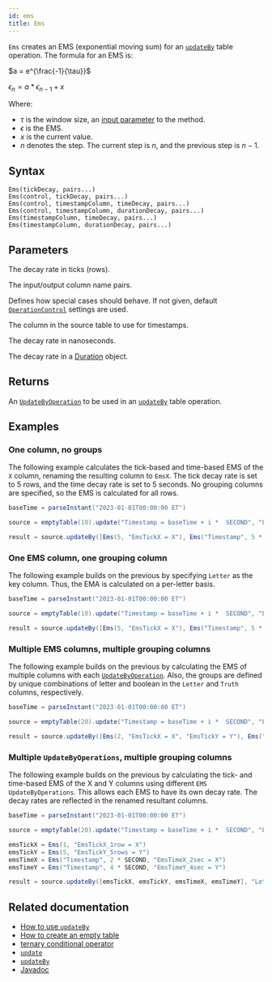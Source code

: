 ```yaml
---
id: ems
title: Ems
---
```


`Ems` creates an EMS (exponential moving sum) for an [`updateBy`](./updateBy.md) table operation. The formula for an EMS is:

$a = e^{\frac{-1}{\tau}}$

$\epsilon_{n} = a * \epsilon_{n-1} + x$

Where:

- $\tau$ is the window size, an [input parameter](#parameters) to the method.
- $\epsilon$ is the EMS.
- $x$ is the current value.
- $n$ denotes the step. The current step is $n$, and the previous step is $n - 1$.

## Syntax

```
Ems(tickDecay, pairs...)
Ems(control, tickDecay, pairs...)
Ems(control, timestampColumn, timeDecay, pairs...)
Ems(control, timestampColumn, durationDecay, pairs...)
Ems(timestampColumn, timeDecay, pairs...)
Ems(timestampColumn, durationDecay, pairs...)
```

## Parameters

<ParamTable>
<Param name="tickDecay" type="long">

The decay rate in ticks (rows).

</Param>
<Param name="pairs" type="String...">

The input/output column name pairs.

</Param>
<Param name="control" type="OperationControl">

Defines how special cases should behave. If not given, default [`OperationControl`](./OperationControl.md) settings are used.

</Param>
<Param name="timestampColumn" type="String">

The column in the source table to use for timestamps.

</Param>
<Param name="timeDecay" type="long">

The decay rate in nanoseconds.

</Param>
<Param name="durationDecay" type="Duration">

The decay rate in a [Duration](https://docs.oracle.com/en/java/javase/17/docs/api/java.base/java/time/Duration.html) object.

</Param>
</ParamTable>

## Returns

An [`UpdateByOperation`](./updateBy.md#parameters) to be used in an [`updateBy`](./updateBy.md) table operation.

## Examples

### One column, no groups

The following example calculates the tick-based and time-based EMS of the `X` column, renaming the resulting column to `EmsX`. The tick decay rate is set to 5 rows, and the time decay rate is set to 5 seconds. No grouping columns are specified, so the EMS is calculated for all rows.

```groovy order=source,result
baseTime = parseInstant("2023-01-01T00:00:00 ET")

source = emptyTable(10).update("Timestamp = baseTime + i *  SECOND", "Letter = (i % 2 == 0) ? `A` : `B`", "X = i")

result = source.updateBy([Ems(5, "EmsTickX = X"), Ems("Timestamp", 5 * SECOND, "EmsTimeX = X")])
```

### One EMS column, one grouping column

The following example builds on the previous by specifying `Letter` as the key column. Thus, the EMA is calculated on a per-letter basis.

```groovy order=source,result
baseTime = parseInstant("2023-01-01T00:00:00 ET")

source = emptyTable(10).update("Timestamp = baseTime + i *  SECOND", "Letter = (i % 2 == 0) ? `A` : `B`", "X = i")

result = source.updateBy([Ems(5, "EmsTickX = X"), Ems("Timestamp", 5 * SECOND, "EmsTimeX = X")], "Letter")
```

### Multiple EMS columns, multiple grouping columns

The following example builds on the previous by calculating the EMS of multiple columns with each [`UpdateByOperation`](./updateBy.md#parameters). Also, the groups are defined by unique combinations of letter and boolean in the `Letter` and `Truth` columns, respectively.

```groovy order=source,result
baseTime = parseInstant("2023-01-01T00:00:00 ET")

source = emptyTable(20).update("Timestamp = baseTime + i *  SECOND", "Letter = (i % 2 == 0) ? `A` : `B`", "Truth = randomBool()", "X = i", "Y = randomInt(5, 10)")

result = source.updateBy([Ems(2, "EmsTickX = X", "EmsTickY = Y"), Ems("Timestamp", 3 * SECOND, "EmsTimeX = X", "EmsTimeY = Y")], "Letter", "Truth")
```

### Multiple `UpdateByOperations`, multiple grouping columns

The following example builds on the previous by calculating the tick- and time-based EMS of the X and Y columns using different `EMS` `UpdateByOperations`. This allows each EMS to have its own decay rate. The decay rates are reflected in the renamed resultant columns.

```groovy order=source,result
baseTime = parseInstant("2023-01-01T00:00:00 ET")

source = emptyTable(20).update("Timestamp = baseTime + i *  SECOND", "Letter = (i % 2 == 0) ? `A` : `B`", "Truth = randomBool()", "X = i", "Y = randomInt(5, 10)")

emsTickX = Ems(1, "EmsTickX_1row = X")
emsTickY = Ems(5, "EmsTickY_5rows = Y")
emsTimeX = Ems("Timestamp", 2 * SECOND, "EmsTimeX_2sec = X")
emsTimeY = Ems("Timestamp", 4 * SECOND, "EmsTimeY_4sec = Y")

result = source.updateBy([emsTickX, emsTickY, emsTimeX, emsTimeY], "Letter", "Truth")
```

## Related documentation

- [How to use `updateBy`](../../../how-to-guides/use-update-by.md)
- [How to create an empty table](../../../how-to-guides/empty-table.md)
- [ternary conditional operator](../../query-language/control-flow/ternary-if.md)
- [`update`](../select/update.md)
- [`updateBy`](./updateBy.md)
- [Javadoc](<https://deephaven.io/core/javadoc/io/deephaven/api/updateby/UpdateByOperation.html#Ema(long,java.lang.String...)>)
